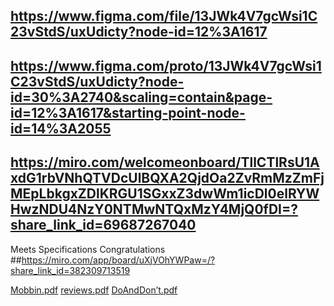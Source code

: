 
## https://www.figma.com/file/13JWk4V7gcWsi1C23vStdS/uxUdicty?node-id=12%3A1617
## https://www.figma.com/proto/13JWk4V7gcWsi1C23vStdS/uxUdicty?node-id=30%3A2740&scaling=contain&page-id=12%3A1617&starting-point-node-id=14%3A2055
## https://miro.com/welcomeonboard/TllCTlRsU1AxdG1rbVNhQTVDcUlBQXA2QjdOa2ZvRmMzZmFjMEpLbkgxZDlKRGU1SGxxZ3dwWm1icDl0elRYWHwzNDU4NzY0NTMwNTQxMzY4MjQ0fDI=?share_link_id=69687267040
Meets Specifications
Congratulations
##https://miro.com/app/board/uXjVOhYWPaw=/?share_link_id=382309713519

[Mobbin.pdf](https://github.com/mina-ezat/UXUdicty/files/9733071/Mobbin.pdf)
[reviews.pdf](https://github.com/mina-ezat/UXUdicty/files/9733150/reviews.pdf)
[DoAndDon’t.pdf](https://github.com/mina-ezat/UXUdicty/files/9733363/DoAndDon.t.pdf)
